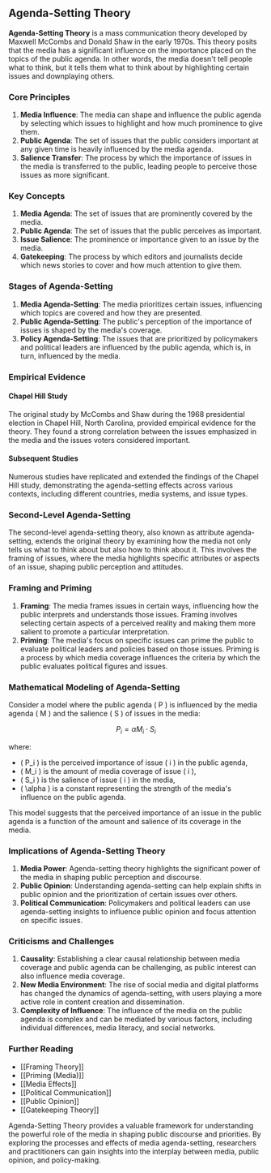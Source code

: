 ## Agenda-Setting Theory

**Agenda-Setting Theory** is a mass communication theory developed by Maxwell McCombs and Donald Shaw in the early 1970s. This theory posits that the media has a significant influence on the importance placed on the topics of the public agenda. In other words, the media doesn't tell people what to think, but it tells them what to think about by highlighting certain issues and downplaying others.

### Core Principles

1. **Media Influence**: The media can shape and influence the public agenda by selecting which issues to highlight and how much prominence to give them.
2. **Public Agenda**: The set of issues that the public considers important at any given time is heavily influenced by the media agenda.
3. **Salience Transfer**: The process by which the importance of issues in the media is transferred to the public, leading people to perceive those issues as more significant.

### Key Concepts

1. **Media Agenda**: The set of issues that are prominently covered by the media.
2. **Public Agenda**: The set of issues that the public perceives as important.
3. **Issue Salience**: The prominence or importance given to an issue by the media.
4. **Gatekeeping**: The process by which editors and journalists decide which news stories to cover and how much attention to give them.

### Stages of Agenda-Setting

1. **Media Agenda-Setting**: The media prioritizes certain issues, influencing which topics are covered and how they are presented.
2. **Public Agenda-Setting**: The public's perception of the importance of issues is shaped by the media's coverage.
3. **Policy Agenda-Setting**: The issues that are prioritized by policymakers and political leaders are influenced by the public agenda, which is, in turn, influenced by the media.

### Empirical Evidence

#### Chapel Hill Study

The original study by McCombs and Shaw during the 1968 presidential election in Chapel Hill, North Carolina, provided empirical evidence for the theory. They found a strong correlation between the issues emphasized in the media and the issues voters considered important.

#### Subsequent Studies

Numerous studies have replicated and extended the findings of the Chapel Hill study, demonstrating the agenda-setting effects across various contexts, including different countries, media systems, and issue types.

### Second-Level Agenda-Setting

The second-level agenda-setting theory, also known as attribute agenda-setting, extends the original theory by examining how the media not only tells us what to think about but also how to think about it. This involves the framing of issues, where the media highlights specific attributes or aspects of an issue, shaping public perception and attitudes.

### Framing and Priming

1. **Framing**: The media frames issues in certain ways, influencing how the public interprets and understands those issues. Framing involves selecting certain aspects of a perceived reality and making them more salient to promote a particular interpretation.
2. **Priming**: The media's focus on specific issues can prime the public to evaluate political leaders and policies based on those issues. Priming is a process by which media coverage influences the criteria by which the public evaluates political figures and issues.

### Mathematical Modeling of Agenda-Setting

Consider a model where the public agenda \( P \) is influenced by the media agenda \( M \) and the salience \( S \) of issues in the media:

$$
P_i = \alpha M_i \cdot S_i
$$

where:
- \( P_i \) is the perceived importance of issue \( i \) in the public agenda,
- \( M_i \) is the amount of media coverage of issue \( i \),
- \( S_i \) is the salience of issue \( i \) in the media,
- \( \alpha \) is a constant representing the strength of the media's influence on the public agenda.

This model suggests that the perceived importance of an issue in the public agenda is a function of the amount and salience of its coverage in the media.

### Implications of Agenda-Setting Theory

1. **Media Power**: Agenda-setting theory highlights the significant power of the media in shaping public perception and discourse.
2. **Public Opinion**: Understanding agenda-setting can help explain shifts in public opinion and the prioritization of certain issues over others.
3. **Political Communication**: Policymakers and political leaders can use agenda-setting insights to influence public opinion and focus attention on specific issues.

### Criticisms and Challenges

1. **Causality**: Establishing a clear causal relationship between media coverage and public agenda can be challenging, as public interest can also influence media coverage.
2. **New Media Environment**: The rise of social media and digital platforms has changed the dynamics of agenda-setting, with users playing a more active role in content creation and dissemination.
3. **Complexity of Influence**: The influence of the media on the public agenda is complex and can be mediated by various factors, including individual differences, media literacy, and social networks.

### Further Reading

- [[Framing Theory]]
- [[Priming (Media)]]
- [[Media Effects]]
- [[Political Communication]]
- [[Public Opinion]]
- [[Gatekeeping Theory]]

Agenda-Setting Theory provides a valuable framework for understanding the powerful role of the media in shaping public discourse and priorities. By exploring the processes and effects of media agenda-setting, researchers and practitioners can gain insights into the interplay between media, public opinion, and policy-making.